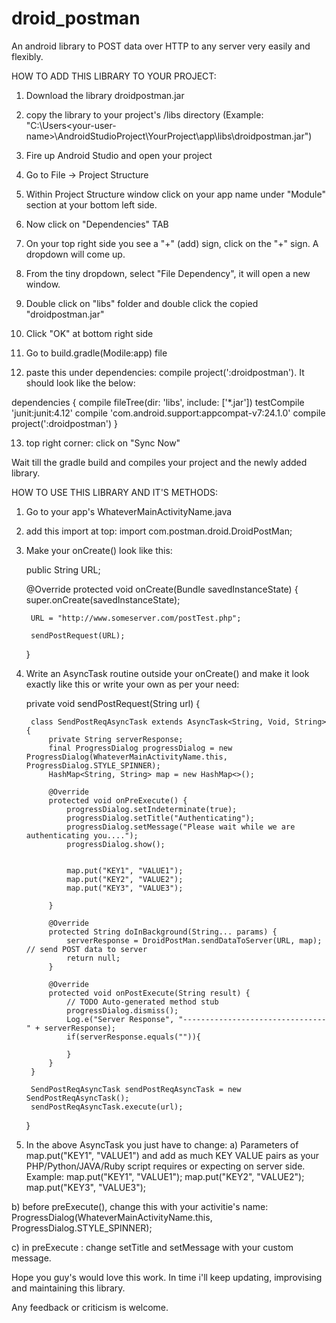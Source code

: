 # droid_postman
An android library to POST data over HTTP to any server very easily and flexibly.

HOW TO ADD THIS LIBRARY TO YOUR PROJECT:

1) Download the library droidpostman.jar

2) copy the library to your project's /libs directory (Example: "C:\Users\<your-user-name>\AndroidStudioProject\YourProject\app\libs\droidpostman.jar")

3) Fire up Android Studio and open your project

4) Go to File -> Project Structure

5) Within Project Structure window click on your app name under "Module" section at your bottom left side.

6) Now click on "Dependencies" TAB

7) On your top right side you see a "+" (add) sign, click on the "+" sign. A dropdown will come up.

8) From the tiny dropdown, select "File Dependency", it will open a new window.

9) Double click on "libs" folder and double click the copied "droidpostman.jar"

10) Click "OK" at bottom right side

11) Go to build.gradle(Modile:app) file

12) paste this under dependencies: compile project(':droidpostman'). It should look like the below:

dependencies {
    compile fileTree(dir: 'libs', include: ['*.jar'])
    testCompile 'junit:junit:4.12'
    compile 'com.android.support:appcompat-v7:24.1.0'
    compile project(':droidpostman')
}

13) top right corner: click on "Sync Now" 

Wait till the gradle build and compiles your project and the newly added library.



HOW TO USE THIS LIBRARY AND IT'S METHODS:

1) Go to your app's WhateverMainActivityName.java

2) add this import at top: import com.postman.droid.DroidPostMan;

3) Make your onCreate() look like this: 

    public String URL;

    @Override
    protected void onCreate(Bundle savedInstanceState) {
        super.onCreate(savedInstanceState);

        URL = "http://www.someserver.com/postTest.php";

        sendPostRequest(URL);
    }
    
4) Write an AsyncTask routine outside your onCreate() and make it look exactly like this or write your own as per your need:


    private void sendPostRequest(String url) {

        class SendPostReqAsyncTask extends AsyncTask<String, Void, String> {
            private String serverResponse;
            final ProgressDialog progressDialog = new ProgressDialog(WhateverMainActivityName.this, ProgressDialog.STYLE_SPINNER);
            HashMap<String, String> map = new HashMap<>();

            @Override
            protected void onPreExecute() {
                progressDialog.setIndeterminate(true);
                progressDialog.setTitle("Authenticating");
                progressDialog.setMessage("Please wait while we are authenticating you....");
                progressDialog.show();


                map.put("KEY1", "VALUE1");
                map.put("KEY2", "VALUE2");
                map.put("KEY3", "VALUE3");

            }

            @Override
            protected String doInBackground(String... params) {
                serverResponse = DroidPostMan.sendDataToServer(URL, map); // send POST data to server
                return null;
            }

            @Override
            protected void onPostExecute(String result) {
                // TODO Auto-generated method stub
                progressDialog.dismiss();
                Log.e("Server Response", "--------------------------------" + serverResponse);
                if(serverResponse.equals("")){

                }
            }
        }

        SendPostReqAsyncTask sendPostReqAsyncTask = new SendPostReqAsyncTask();
        sendPostReqAsyncTask.execute(url);
    }


5) In the above AsyncTask you just have to change: 
  a) Parameters of map.put("KEY1", "VALUE1") and add as much KEY VALUE pairs as your PHP/Python/JAVA/Ruby script requires or expecting on server side. Example: 
                  map.put("KEY1", "VALUE1");
                  map.put("KEY2", "VALUE2");
                  map.put("KEY3", "VALUE3");
  
  b) before preExecute(), change this with your activitie's name: 
      ProgressDialog(WhateverMainActivityName.this, ProgressDialog.STYLE_SPINNER);
      
  c) in preExecute : change setTitle and setMessage with your custom message.
  
  
  
  
  Hope you guy's would love this work. In time i'll keep updating, improvising and maintaining this library.
  
  Any feedback or criticism is welcome.
